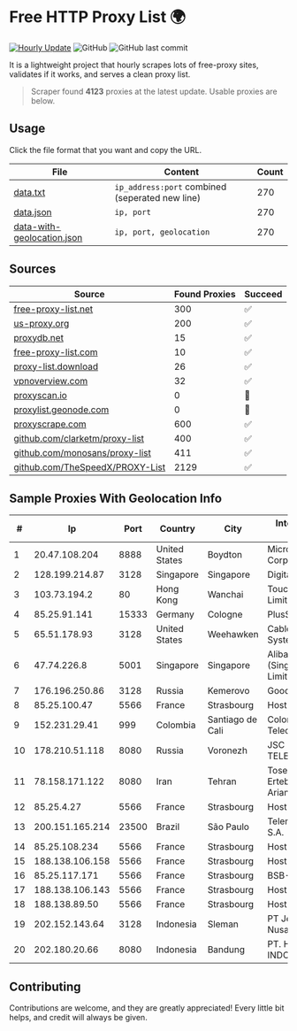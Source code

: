 
# Free HTTP Proxy List 🌍

[![Hourly Update](https://github.com/mertguvencli/http-proxy-list/actions/workflows/main.yml/badge.svg?branch=main)](https://github.com/mertguvencli/http-proxy-list/actions/workflows/main.yml)
![GitHub](https://img.shields.io/github/license/mertguvencli/http-proxy-list)
![GitHub last commit](https://img.shields.io/github/last-commit/mertguvencli/http-proxy-list)

It is a lightweight project that hourly scrapes lots of free-proxy sites, validates if it works, and serves a clean proxy list.


> Scraper found **4123** proxies at the latest update. Usable proxies are below.

## Usage

Click the file format that you want and copy the URL.


|File|Content|Count|
|----|-------|-----|
|[data.txt](https://raw.githubusercontent.com/mertguvencli/http-proxy-list/main/proxy-list/data.txt)|`ip_address:port` combined (seperated new line)|270|
|[data.json](https://raw.githubusercontent.com/mertguvencli/http-proxy-list/main/proxy-list/data.json)|`ip, port`|270|
|[data-with-geolocation.json](https://raw.githubusercontent.com/mertguvencli/http-proxy-list/main/proxy-list/data-with-geolocation.json)|`ip, port, geolocation`|270|

## Sources

|Source|Found Proxies|Succeed|
|------|-------------|-------|
|[free-proxy-list.net](https://free-proxy-list.net)|300|✅|
|[us-proxy.org](https://www.us-proxy.org)|200|✅|
|[proxydb.net](http://proxydb.net)|15|✅|
|[free-proxy-list.com](https://free-proxy-list.com/?page=&port=&type%5B%5D=http&type%5B%5D=https&up_time=0&search=Search)|10|✅|
|[proxy-list.download](https://www.proxy-list.download/HTTP)|26|✅|
|[vpnoverview.com](https://vpnoverview.com/privacy/anonymous-browsing/free-proxy-servers)|32|✅|
|[proxyscan.io](https://www.proxyscan.io)|0|🚫|
|[proxylist.geonode.com](https://proxylist.geonode.com/api/proxy-list?limit=300&page=1&sort_by=lastChecked&sort_type=desc&protocols=http,https)|0|🚫|
|[proxyscrape.com](https://api.proxyscrape.com/v2/?request=displayproxies&protocol=http&timeout=10000&country=all&ssl=all&anonymity=all)|600|✅|
|[github.com/clarketm/proxy-list](https://raw.githubusercontent.com/clarketm/proxy-list/master/proxy-list-raw.txt)|400|✅|
|[github.com/monosans/proxy-list](https://raw.githubusercontent.com/monosans/proxy-list/main/proxies/http.txt)|411|✅|
|[github.com/TheSpeedX/PROXY-List](https://raw.githubusercontent.com/TheSpeedX/PROXY-List/master/http.txt)|2129|✅|


## Sample Proxies With Geolocation Info

|#|Ip|Port|Country|City|Internet Service Provider|
|-|--|----|-------|----|-------------------------|
|1|20.47.108.204|8888|United States|Boydton|Microsoft Corporation|
|2|128.199.214.87|3128|Singapore|Singapore|DigitalOcean, LLC|
|3|103.73.194.2|80|Hong Kong|Wanchai|TouchPal HK Co., Limited|
|4|85.25.91.141|15333|Germany|Cologne|PlusServer GmbH|
|5|65.51.178.93|3128|United States|Weehawken|Cablevision Systems Corp.|
|6|47.74.226.8|5001|Singapore|Singapore|Alibaba Cloud (Singapore) Private Limited|
|7|176.196.250.86|3128|Russia|Kemerovo|Goodline.info|
|8|85.25.100.47|5566|France|Strasbourg|Host Europe GmbH|
|9|152.231.29.41|999|Colombia|Santiago de Cali|Colombiatel Telecomunicaciones|
|10|178.210.51.118|8080|Russia|Voronezh|JSC KVANT-TELEKOM|
|11|78.158.171.122|8080|Iran|Tehran|Tose'h Fanavari Ertebabat Pasargad Arian Co. PJS|
|12|85.25.4.27|5566|France|Strasbourg|Host Europe GmbH|
|13|200.151.165.214|23500|Brazil|São Paulo|Telemar Norte Leste S.A.|
|14|85.25.108.234|5566|France|Strasbourg|Host Europe GmbH|
|15|188.138.106.158|5566|France|Strasbourg|Host Europe GmbH|
|16|85.25.117.171|5566|France|Strasbourg|BSB-SERVICE|
|17|188.138.106.143|5566|France|Strasbourg|Host Europe GmbH|
|18|188.138.89.50|5566|France|Strasbourg|Host Europe GmbH|
|19|202.152.143.64|3128|Indonesia|Sleman|PT Jembatan Citra Nusantara|
|20|202.180.20.66|8080|Indonesia|Bandung|PT. HIPERNET INDODATA|



## Contributing

Contributions are welcome, and they are greatly appreciated! Every
little bit helps, and credit will always be given.

